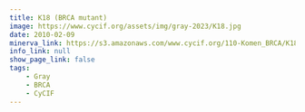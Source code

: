 ```yaml
---
title: K18 (BRCA mutant)
image: https://www.cycif.org/assets/img/gray-2023/K18.jpg
date: 2010-02-09
minerva_link: https://s3.amazonaws.com/www.cycif.org/110-Komen_BRCA/K18/index.html
info_link: null
show_page_link: false
tags:
    - Gray
    - BRCA
    - CyCIF
---
```

